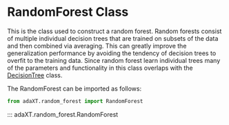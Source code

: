 # RandomForest Class

This is the class used to construct a random forest. Random forests consist of
multiple individual decision trees that are trained on subsets of the data and
then combined via averaging. This can greatly improve the generalization
performance by avoiding the tendency of decision trees to overfit to the
training data. Since random forest learn individual trees many of the
parameters and functionality in this class overlaps with the
[DecisionTree](DecisionTree.md) class.

The RandomForest can be imported as follows:
```python
from adaXT.random_forest import RandomForest
```

::: adaXT.random_forest.RandomForest
